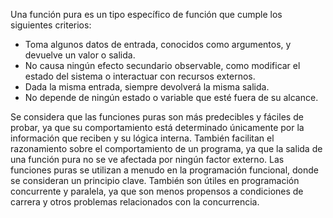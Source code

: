 
Una función pura es un tipo específico de función que cumple los siguientes criterios:

- Toma algunos datos de entrada, conocidos como argumentos, y devuelve un valor o salida.
- No causa ningún efecto secundario observable, como modificar el estado del sistema o interactuar con recursos externos.
- Dada la misma entrada, siempre devolverá la misma salida.
- No depende de ningún estado o variable que esté fuera de su alcance.

Se considera que las funciones puras son más predecibles y fáciles de probar, ya que su comportamiento está determinado únicamente por la información que reciben y su lógica interna. También facilitan el razonamiento sobre el comportamiento de un programa, ya que la salida de una función pura no se ve afectada por ningún factor externo. Las funciones puras se utilizan a menudo en la programación funcional, donde se consideran un principio clave. También son útiles en programación concurrente y paralela, ya que son menos propensos a condiciones de carrera y otros problemas relacionados con la concurrencia.
